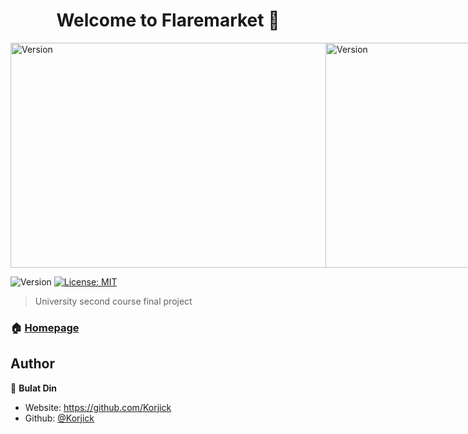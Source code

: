 <h1 align="center">Welcome to Flaremarket 👋</h1>
<div style="display: flex;">
<img alt="Version" width="640" height="360" src="https://user-images.githubusercontent.com/32599955/174463740-c36d15f1-c38f-4996-827d-4e355534688f.png" />
<img alt="Version" width="640" height="360" src="https://user-images.githubusercontent.com/32599955/174463742-648c1b0b-b418-4791-98c0-8895b6ae024c.png" />
</div>
<p>
  <img alt="Version" src="https://img.shields.io/badge/version-1.0-blue.svg?cacheSeconds=2592000" />
  <a href="#" target="_blank">
    <img alt="License: MIT" src="https://img.shields.io/badge/License-MIT-yellow.svg" />
  </a>
</p>

> University second course final project 

### 🏠 [Homepage](https://github.com/Korjick/CPP-Basic-XORList)

## Author

👤 **Bulat Din**

* Website: https://github.com/Korjick
* Github: [@Korjick](https://github.com/Korjick)
